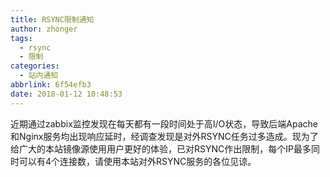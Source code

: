 ```yaml
---
title: RSYNC限制通知
author: zhonger
tags:
  - rsync
  - 限制
categories:
  - 站内通知
abbrlink: 6f54efb3
date: 2018-01-12 10:48:53
---
```


近期通过zabbix监控发现在每天都有一段时间处于高I/O状态，导致后端Apache和Nginx服务均出现响应延时，经调查发现是对外RSYNC任务过多造成。现为了给广大的本站镜像源使用用户更好的体验，已对RSYNC作出限制，每个IP最多同时可以有4个连接数，请使用本站对外RSYNC服务的各位见谅。